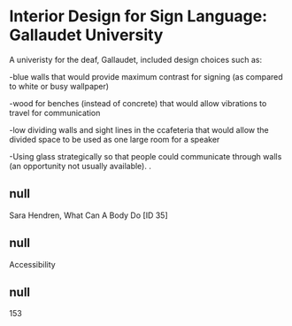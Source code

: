 # Interior Design for Sign Language: Gallaudet University

A univeristy for the deaf, Gallaudet, included design choices such as:

-blue walls that would provide maximum contrast for signing (as compared to white or busy wallpaper)

-wood for benches (instead of concrete) that would allow vibrations to travel for communication

-low dividing walls and sight lines in the ccafeteria that would allow the divided space to be used as one large room for a speaker

-Using glass strategically so that people could communicate through walls (an opportunity not usually available). 
 . 

## null

Sara Hendren, What Can A Body Do [ID 35]

## null

Accessibility

## null

153
